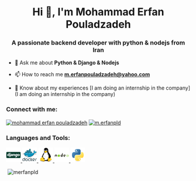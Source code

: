 <h1 align="center">Hi 👋, I'm Mohammad Erfan Pouladzadeh</h1>
<h3 align="center">A passionate backend developer with python & nodejs from Iran</h3>

- 💬 Ask me about **Python & Django & Nodejs**

- 📫 How to reach me **m.erfanpouladzadeh@yahoo.com**

- 📄 Know about my experiences [I am doing an internship in the company](I am doing an internship in the company)

<h3 align="left">Connect with me:</h3>
<p align="left">
<a href="https://stackoverflow.com/users/mohammad erfan pouladzadeh" target="blank"><img align="center" src="https://raw.githubusercontent.com/rahuldkjain/github-profile-readme-generator/master/src/images/icons/Social/stack-overflow.svg" alt="mohammad erfan pouladzadeh" height="30" width="40" /></a>
<a href="https://instagram.com/m.erfanpld" target="blank"><img align="center" src="https://raw.githubusercontent.com/rahuldkjain/github-profile-readme-generator/master/src/images/icons/Social/instagram.svg" alt="m.erfanpld" height="30" width="40" /></a>
</p>

<h3 align="left">Languages and Tools:</h3>
<p align="left"> <a href="https://www.djangoproject.com/" target="_blank"> <img src="https://raw.githubusercontent.com/devicons/devicon/master/icons/django/django-original.svg" alt="django" width="40" height="40"/> </a> <a href="https://www.docker.com/" target="_blank"> <img src="https://raw.githubusercontent.com/devicons/devicon/master/icons/docker/docker-original-wordmark.svg" alt="docker" width="40" height="40"/> </a> <a href="https://www.linux.org/" target="_blank"> <img src="https://raw.githubusercontent.com/devicons/devicon/master/icons/linux/linux-original.svg" alt="linux" width="40" height="40"/> </a> <a href="https://nodejs.org" target="_blank"> <img src="https://raw.githubusercontent.com/devicons/devicon/master/icons/nodejs/nodejs-original-wordmark.svg" alt="nodejs" width="40" height="40"/> </a> <a href="https://www.python.org" target="_blank"> <img src="https://raw.githubusercontent.com/devicons/devicon/master/icons/python/python-original.svg" alt="python" width="40" height="40"/> </a> </p>

<p>&nbsp;<img align="center" src="https://github-readme-stats.vercel.app/api?username=merfanpld&show_icons=true&locale=en" alt="merfanpld" /></p>


